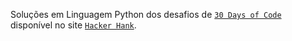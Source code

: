 Soluções em Linguagem Python dos desafios de [`30 Days of Code`](https://www.hackerrank.com/domains/tutorials/30-days-of-code?filters%5Bstatus%5D%5B%5D=unsolved&badge_type=30-days-of-code) disponível no site [`Hacker Hank`](https://www.hackerrank.com/).